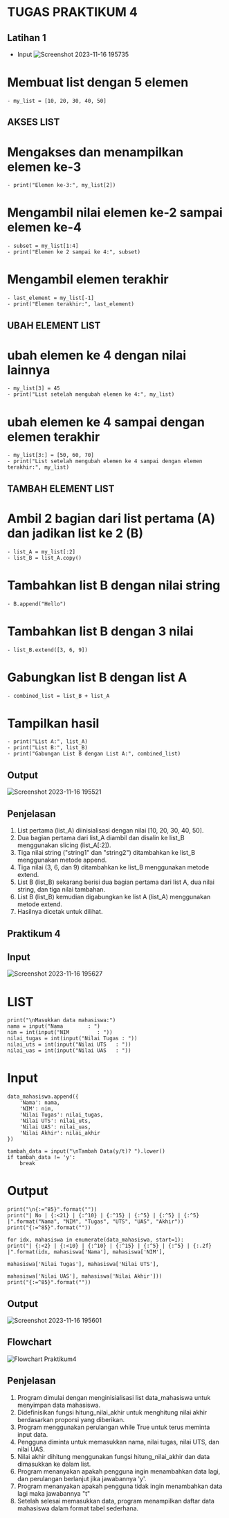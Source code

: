 # TUGAS PRAKTIKUM 4
## Latihan 1
- Input
  ![Screenshot 2023-11-16 195735](https://github.com/Pynixz/praktikum4/assets/147568964/64a7173e-4b1a-449e-a768-2958e02f0b04)
  
# Membuat list dengan 5 elemen
    - my_list = [10, 20, 30, 40, 50]

## AKSES LIST
# Mengakses dan menampilkan elemen ke-3
    - print("Elemen ke-3:", my_list[2])

# Mengambil nilai elemen ke-2 sampai elemen ke-4
    - subset = my_list[1:4]
    - print("Elemen ke 2 sampai ke 4:", subset)
    
# Mengambil elemen terakhir
    - last_element = my_list[-1]
    - print("Elemen terakhir:", last_element)

## UBAH ELEMENT LIST
# ubah elemen ke 4 dengan nilai lainnya
    - my_list[3] = 45
    - print("List setelah mengubah elemen ke 4:", my_list)

# ubah elemen ke 4 sampai dengan elemen terakhir
    - my_list[3:] = [50, 60, 70]
    - print("List setelah mengubah elemen ke 4 sampai dengan elemen terakhir:", my_list)

## TAMBAH ELEMENT LIST

# Ambil 2 bagian dari list pertama (A) dan jadikan list ke 2 (B)
    - list_A = my_list[:2]
    - list_B = list_A.copy()

# Tambahkan list B dengan nilai string
    - B.append("Hello")

# Tambahkan list B dengan 3 nilai
    - list_B.extend([3, 6, 9])

# Gabungkan list B dengan list A
    - combined_list = list_B + list_A
    
# Tampilkan hasil
    - print("List A:", list_A)
    - print("List B:", list_B)
    - print("Gabungan List B dengan List A:", combined_list)

## Output

![Screenshot 2023-11-16 195521](https://github.com/Pynixz/praktikum4/assets/147568964/44c9aa7e-dc1d-4e7f-b49d-b291b63ebd2b)

## Penjelasan

1. List pertama (list_A) diinisialisasi dengan nilai [10, 20, 30, 40, 50].
2. Dua bagian pertama dari list_A diambil dan disalin ke list_B menggunakan slicing (list_A[:2]).
3. Tiga nilai string ("string1" dan "string2") ditambahkan ke list_B menggunakan metode append.
4. Tiga nilai (3, 6, dan 9) ditambahkan ke list_B menggunakan metode extend.
5. List B (list_B) sekarang berisi dua bagian pertama dari list A, dua nilai string, dan tiga nilai tambahan.
6. List B (list_B) kemudian digabungkan ke list A (list_A) menggunakan metode extend.
7. Hasilnya dicetak untuk dilihat.

##  Praktikum 4

## Input

![Screenshot 2023-11-16 195627](https://github.com/Pynixz/praktikum4/assets/147568964/2e3ecfac-51c3-441d-b003-fd71022389da)


# LIST
    print("\nMasukkan data mahasiswa:")
    nama = input("Nama        : ")
    nim = int(input("NIM         : "))
    nilai_tugas = int(input("Nilai Tugas : "))
    nilai_uts = int(input("Nilai UTS   : "))
    nilai_uas = int(input("Nilai UAS   : "))

# Input
    data_mahasiswa.append({
        'Nama': nama,
        'NIM': nim,
        'Nilai Tugas': nilai_tugas,
        'Nilai UTS': nilai_uts,
        'Nilai UAS': nilai_uas,
        'Nilai Akhir': nilai_akhir
    })

    tambah_data = input("\nTambah Data(y/t)? ").lower()
    if tambah_data != 'y':
        break

# Output

    print("\n{:=^85}".format(""))
    print("| No | {:<21} | {:^10} | {:^15} | {:^5} | {:^5} | {:^5} |".format("Nama", "NIM", "Tugas", "UTS", "UAS", "Akhir"))
    print("{:=^85}".format(""))

    for idx, mahasiswa in enumerate(data_mahasiswa, start=1):
    print("| {:<2} | {:<10} | {:^10} | {:^15} | {:^5} | {:^5} | {:.2f} |".format(idx, mahasiswa['Nama'], mahasiswa['NIM'],
                                                                                    mahasiswa['Nilai Tugas'], mahasiswa['Nilai UTS'],
                                                                                    mahasiswa['Nilai UAS'], mahasiswa['Nilai Akhir']))
    print("{:=^85}".format(""))


## Output

![Screenshot 2023-11-16 195601](https://github.com/Pynixz/praktikum4/assets/147568964/307db9b2-ba96-4d53-a3cb-47f3de9d37e2)


## Flowchart

![Flowchart Praktikum4](https://github.com/Pynixz/praktikum4/assets/147568964/b8a29a71-352f-4512-878f-c763967321d0)

## Penjelasan

1. Program dimulai dengan menginisialisasi list data_mahasiswa untuk menyimpan data mahasiswa.
2. Didefinisikan fungsi hitung_nilai_akhir untuk menghitung nilai akhir berdasarkan proporsi yang diberikan.
3. Program menggunakan perulangan while True untuk terus meminta input data.
4. Pengguna diminta untuk memasukkan nama, nilai tugas, nilai UTS, dan nilai UAS.
5. Nilai akhir dihitung menggunakan fungsi hitung_nilai_akhir dan data dimasukkan ke dalam list.
6. Program menanyakan apakah pengguna ingin menambahkan data lagi, dan perulangan berlanjut jika jawabannya 'y'.
7. Program menanyakan apakah pengguna tidak ingin menambahkan data lagi maka jawabannya "t"
8. Setelah selesai memasukkan data, program menampilkan daftar data mahasiswa dalam format tabel sederhana.
